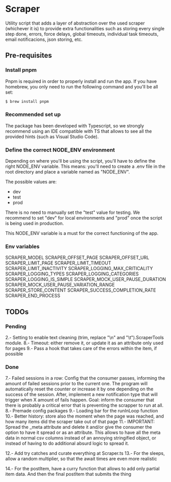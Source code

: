 # Scraper

Utility script that adds a layer of abstraction over the used scraper (whichever it is) to provide extra functionalities such as storing every single step done, errors, force delays, global timeouts, individual task timeouts, email notificacions, json storing, etc.

## Pre-requisites

### Install pnpm

Pnpm is required in order to properly install and run the app. If you have homebrew, you only need to run the following command and you'll be all set:

```bash
$ brew install pnpm
```

### Recommended set up

The package has been developed with Typescript, so we strongly recommend using an IDE compatible with TS that allows to see all the provided hints (such as Visual Studio Code).

### Define the correct NODE_ENV environment

Depending on where you'll be using the script, you'll have to define the right NODE_ENV variable. This means: you'll need to create a .env file in the root directory and place a variable named as "NODE_ENV".

The possible values are:

- dev
- test
- prod

There is no need to manually set the "test" value for testing. We recommend to set "dev" for local environments and "prod" once the script is being used in production.

This NODE_ENV variable is a must for the correct functioning of the app.

### Env variables

SCRAPER_MODEL
SCRAPER_OFFSET_PAGE
SCRAPER_OFFSET_URL
SCRAPER_LIMIT_PAGE
SCRAPER_LIMIT_TIMEOUT
SCRAPER_LIMIT_INACTIVITY
SCRAPER_LOGGING_MAX_CRITICALITY
SCRAPER_LOGGING_TYPES
SCRAPER_LOGGING_CATEGORIES
SCRAPER_LOGGING_IS_SIMPLE
SCRAPER_MOCK_USER_PAUSE_DURATION
SCRAPER_MOCK_USER_PAUSE_VARIATION_RANGE
SCRAPER_STORE_CONTENT
SCRAPER_SUCCESS_COMPLETION_RATE
SCRAPER_END_PROCESS

## TODOs

### Pending

2.- Setting to enable text cleaning (trim, replace "\n" and "\t").ScraperTools module.
8.- Timeout: either remove it, or update it as an attribute only used for pages
9.- Pass a hook that takes care of the errors within the item, if possible

### Done

7.- Failed sessions in a row: Config that the consumer passes, informing the amount of failed sessions prior to the current one. The program will automatically reset the counter or increase it by one depending on the success of the session. After, implement a new notification type that will trigger when X amount of fails happen. Goal: inform the consumer that there is probably a critical error that is preventing the scrapper to run at all.
8.- Premade config packages
9.- Loading bar for the runInLoop function
10.- Better history: store also the moment when the page was reached, and how many items did the scraper take out of that page
11.- IMPORTANT: Spread the \_meta attribute and delete it and/or give the consumer the option to have it spread or as an attribute. This allows to have all the meta data in normal csv columns instead of an annoying stringified object, or instead of having to do additional absurd logic to spread it.

12.- Add try catches and curate everything at Scraper.ts
13.- For the sleeps, allow a random multiplier, so that the await times are even more realistic

14.- For the postItem, have a curry function that allows to add only partial item data. And then the final postItem that submits the thing
